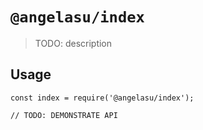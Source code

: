 # `@angelasu/index`

> TODO: description

## Usage

```
const index = require('@angelasu/index');

// TODO: DEMONSTRATE API
```
